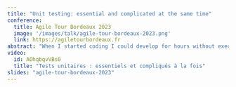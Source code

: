 ```yaml
---
title: "Unit testing: essential and complicated at the same time"
conference: 
  title: Agile Tour Bordeaux 2023
  image: '/images/talk/agile-tour-bordeaux-2023.png'
  link: https://agiletourbordeaux.fr
abstract: "When I started coding I could develop for hours without executing my code. Then, I needed to debug it for hours. It wasn't funny! I discovered what was testing and I understood its benefits. However, it wasn't easy to write my first tests. We can make many mistakes that make tests hard to write and maintain. I would like to present to you what I have learned over the last few years to help you write tests."
video:
  id: AOhqbqvVBs0
  title: "Tests unitaires : essentiels et compliqués à la fois"
slides: "agile-tour-bordeaux-2023"
---
```

